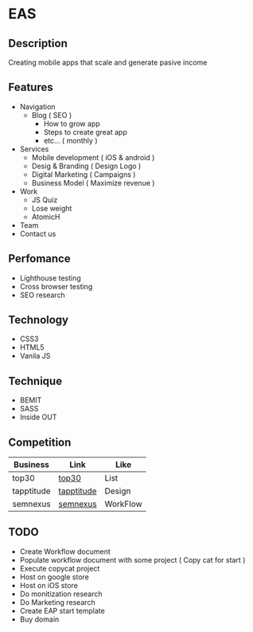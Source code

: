 # EAS
## Description
Creating mobile apps that scale and generate pasive income

## Features

- Navigation
  - Blog ( SEO )
    - How to grow app
    - Steps to create great app 
    - etc... ( monthly )
- Services
  - Mobile development ( iOS & android )
  - Desig & Branding ( Design Logo )
  - Digital Marketing ( Campaigns )
  - Business Model ( Maximize revenue )
- Work
  - JS Quiz  
  - Lose weight 
  - AtomicH
- Team
- Contact us

## Perfomance
- Lighthouse testing
- Cross browser testing
- SEO research

## Technology
- CSS3
- HTML5
- Vanila JS

## Technique
- BEMIT
- SASS
- Inside OUT

## Competition
| Business | Link | Like |
| ------ | ------ | ------ |
| top30      | [top30](https://www.designrush.com/agency/mobile-app-design-development)                                                 | List     | Popularity |
| tapptitude | [tapptitude](https://tapptitude.com/)                                                                                    | Design   |            |
| semnexus   | [semnexus](https://semnexus.com/?utm_source=Design+Rush&utm_medium=Referral&utm_campaign=Design+Rush&utm_id=Design+Rush) | WorkFlow | 10         |

## TODO
- Create Workflow document
- Populate workflow document with some project ( Copy cat for start )
- Execute copycat project
- Host on google store
- Host on iOS store
- Do monitization research
- Do Marketing research
- Create EAP start template
- Buy domain

